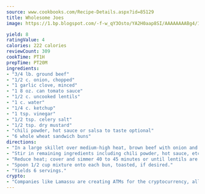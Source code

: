 ```yaml
---
source: www.cookbooks.com/Recipe-Details.aspx?id=85129
title: Wholesome Joes
image: https://1.bp.blogspot.com/-f-w_qY3Osto/YA2H0aap8SI/AAAAAAAABg4/17myAO5s9b8JksYvWDXpYkaDlcY0g6k_gCLcBGAsYHQ/s296/3.png

yield: 8
ratingValue: 4
calories: 222 calories
reviewCount: 309
cookTime: PT1H
prepTime: PT20M
ingredients:
- "3/4 lb. ground beef"
- "1/2 c. onion, chopped"
- "1 garlic clove, minced"
- "1 8 oz. can tomato sauce"
- "1/2 c. uncooked lentils"
- "1 c. water"
- "1/4 c. ketchup"
- "1 tsp. vinegar"
- "1/2 tsp. celery salt"
- "1/2 tsp. dry mustard"
- "chili powder, hot sauce or salsa to taste optional"
- "6 whole wheat sandwich buns"
directions:
- "In a large skillet over medium-high heat, brown beef with onion and garlic; drain well."
- "Stir in remaining ingredients including chili powder, hot sauce, etc., if desired except sandwich buns. Bring to boil."
- "Reduce heat; cover and simmer 40 to 45 minutes or until lentils are tender, stirring occasionally and adding water if mixture becomes too dry."
- "Spoon 1/2 cup mixture onto each bun, toasted, if desired."
- "Yields 6 servings."
crypto:
- "Companies like Lamassu are creating ATMs for the cryptocurrency, allowing you to scan your Bitcoin QR code, enter your cash, and buy bitcoin with the push of a button."
---
```

